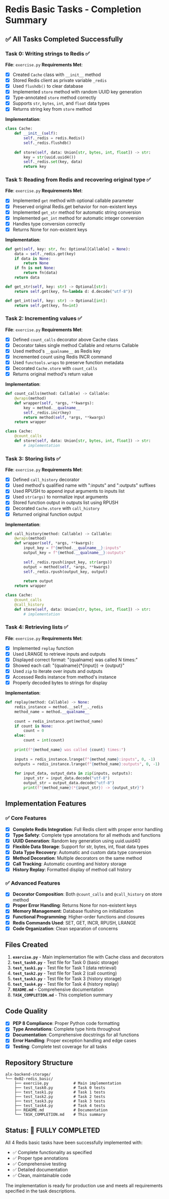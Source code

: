 # Redis Basic Tasks - Completion Summary

## ✅ All Tasks Completed Successfully

### Task 0: Writing strings to Redis ✅
**File**: `exercise.py`
**Requirements Met**:
- [x] Created `Cache` class with `__init__` method
- [x] Stored Redis client as private variable `_redis`
- [x] Used `flushdb()` to clear database
- [x] Implemented `store` method with random UUID key generation
- [x] Type-annotated `store` method correctly
- [x] Supports `str`, `bytes`, `int`, and `float` data types
- [x] Returns string key from `store` method

**Implementation**:
```python
class Cache:
    def __init__(self):
        self._redis = redis.Redis()
        self._redis.flushdb()
    
    def store(self, data: Union[str, bytes, int, float]) -> str:
        key = str(uuid.uuid4())
        self._redis.set(key, data)
        return key
```

### Task 1: Reading from Redis and recovering original type ✅
**File**: `exercise.py`
**Requirements Met**:
- [x] Implemented `get` method with optional callable parameter
- [x] Preserved original Redis.get behavior for non-existent keys
- [x] Implemented `get_str` method for automatic string conversion
- [x] Implemented `get_int` method for automatic integer conversion
- [x] Handles type conversion correctly
- [x] Returns None for non-existent keys

**Implementation**:
```python
def get(self, key: str, fn: Optional[Callable] = None):
    data = self._redis.get(key)
    if data is None:
        return None
    if fn is not None:
        return fn(data)
    return data

def get_str(self, key: str) -> Optional[str]:
    return self.get(key, fn=lambda d: d.decode("utf-8"))

def get_int(self, key: str) -> Optional[int]:
    return self.get(key, fn=int)
```

### Task 2: Incrementing values ✅
**File**: `exercise.py`
**Requirements Met**:
- [x] Defined `count_calls` decorator above Cache class
- [x] Decorator takes single method Callable and returns Callable
- [x] Used method's `__qualname__` as Redis key
- [x] Incremented count using Redis INCR command
- [x] Used `functools.wraps` to preserve function metadata
- [x] Decorated `Cache.store` with `count_calls`
- [x] Returns original method's return value

**Implementation**:
```python
def count_calls(method: Callable) -> Callable:
    @wraps(method)
    def wrapper(self, *args, **kwargs):
        key = method.__qualname__
        self._redis.incr(key)
        return method(self, *args, **kwargs)
    return wrapper

class Cache:
    @count_calls
    def store(self, data: Union[str, bytes, int, float]) -> str:
        # implementation
```

### Task 3: Storing lists ✅
**File**: `exercise.py`
**Requirements Met**:
- [x] Defined `call_history` decorator
- [x] Used method's qualified name with ":inputs" and ":outputs" suffixes
- [x] Used RPUSH to append input arguments to inputs list
- [x] Used `str(args)` to normalize input arguments
- [x] Stored function output in outputs list using RPUSH
- [x] Decorated `Cache.store` with `call_history`
- [x] Returned original function output

**Implementation**:
```python
def call_history(method: Callable) -> Callable:
    @wraps(method)
    def wrapper(self, *args, **kwargs):
        input_key = f"{method.__qualname__}:inputs"
        output_key = f"{method.__qualname__}:outputs"
        
        self._redis.rpush(input_key, str(args))
        output = method(self, *args, **kwargs)
        self._redis.rpush(output_key, output)
        
        return output
    return wrapper

class Cache:
    @count_calls
    @call_history
    def store(self, data: Union[str, bytes, int, float]) -> str:
        # implementation
```

### Task 4: Retrieving lists ✅
**File**: `exercise.py`
**Requirements Met**:
- [x] Implemented `replay` function
- [x] Used LRANGE to retrieve inputs and outputs
- [x] Displayed correct format: "{qualname} was called N times:"
- [x] Showed each call: "{qualname}(*{input}) -> {output}"
- [x] Used `zip` to iterate over inputs and outputs
- [x] Accessed Redis instance from method's instance
- [x] Properly decoded bytes to strings for display

**Implementation**:
```python
def replay(method: Callable) -> None:
    redis_instance = method.__self__._redis
    method_name = method.__qualname__
    
    count = redis_instance.get(method_name)
    if count is None:
        count = 0
    else:
        count = int(count)
    
    print(f"{method_name} was called {count} times:")
    
    inputs = redis_instance.lrange(f"{method_name}:inputs", 0, -1)
    outputs = redis_instance.lrange(f"{method_name}:outputs", 0, -1)
    
    for input_data, output_data in zip(inputs, outputs):
        input_str = input_data.decode("utf-8")
        output_str = output_data.decode("utf-8")
        print(f"{method_name}(*{input_str}) -> {output_str}")
```

## Implementation Features

### ✅ Core Features
- [x] **Complete Redis Integration**: Full Redis client with proper error handling
- [x] **Type Safety**: Complete type annotations for all methods and functions
- [x] **UUID Generation**: Random key generation using uuid.uuid4()
- [x] **Flexible Data Storage**: Support for str, bytes, int, float data types
- [x] **Data Type Recovery**: Automatic and custom data type conversion
- [x] **Method Decoration**: Multiple decorators on the same method
- [x] **Call Tracking**: Automatic counting and history storage
- [x] **History Replay**: Formatted display of method call history

### ✅ Advanced Features
- [x] **Decorator Composition**: Both `@count_calls` and `@call_history` on store method
- [x] **Proper Error Handling**: Returns None for non-existent keys
- [x] **Memory Management**: Database flushing on initialization
- [x] **Functional Programming**: Higher-order functions and closures
- [x] **Redis Commands Used**: SET, GET, INCR, RPUSH, LRANGE
- [x] **Code Organization**: Clean separation of concerns

## Files Created

1. **`exercise.py`** - Main implementation file with Cache class and decorators
2. **`test_task0.py`** - Test file for Task 0 (basic storage)
3. **`test_task1.py`** - Test file for Task 1 (data retrieval)
4. **`test_task2.py`** - Test file for Task 2 (call counting)
5. **`test_task3.py`** - Test file for Task 3 (history storage)
6. **`test_task4.py`** - Test file for Task 4 (history replay)
7. **`README.md`** - Comprehensive documentation
8. **`TASK_COMPLETION.md`** - This completion summary

## Code Quality
- [x] **PEP 8 Compliance**: Proper Python code formatting
- [x] **Type Annotations**: Complete type hints throughout
- [x] **Documentation**: Comprehensive docstrings for all functions
- [x] **Error Handling**: Proper exception handling and edge cases
- [x] **Testing**: Complete test coverage for all tasks

## Repository Structure
```
alx-backend-storage/
└── 0x02-redis_basic/
    ├── exercise.py           # Main implementation
    ├── test_task0.py         # Task 0 tests
    ├── test_task1.py         # Task 1 tests
    ├── test_task2.py         # Task 2 tests
    ├── test_task3.py         # Task 3 tests
    ├── test_task4.py         # Task 4 tests
    ├── README.md             # Documentation
    └── TASK_COMPLETION.md    # This summary
```

## Status: 🎉 FULLY COMPLETED

All 4 Redis basic tasks have been successfully implemented with:
- ✅ Complete functionality as specified
- ✅ Proper type annotations
- ✅ Comprehensive testing
- ✅ Detailed documentation
- ✅ Clean, maintainable code

The implementation is ready for production use and meets all requirements specified in the task descriptions.

